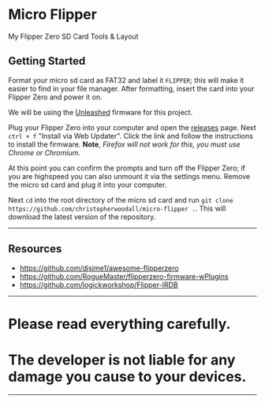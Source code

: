 # Micro Flipper
My Flipper Zero SD Card Tools & Layout

## Getting Started
Format your micro sd card as FAT32 and label it `FLIPPER`; this will make it easier to find in your file manager. After formatting, insert the card into your Flipper Zero and power it on.

We will be using the [Unleashed](https://github.com/DarkFlippers/unleashed-firmware) firmware for this project.

Plug your Flipper Zero into your computer and open the [releases](https://github.com/DarkFlippers/unleashed-firmware/releases/tag/unlshd-054) page. Next `ctrl + f` "Install via Web Updater". Click the link and follow the instructions to install the firmware. **Note**, *Firefox will not work for this, you must use Chrome or Chromium.*

At this point you can confirm the prompts and turn off the Flipper Zero; if you are highspeed you can also unmount it via the settings menu. Remove the micro sd card and plug it into your computer.

Next `cd` into the root directory of the micro sd card and run `git clone https://github.com/christopherwoodall/micro-flipper .`. This will download the latest version of the repository.

---

## Resources

- https://github.com/djsime1/awesome-flipperzero
- https://github.com/RogueMaster/flipperzero-firmware-wPlugins
- https://github.com/logickworkshop/Flipper-IRDB

---

# Please read everything carefully.
# The developer is not liable for any damage you cause to your devices.

---
